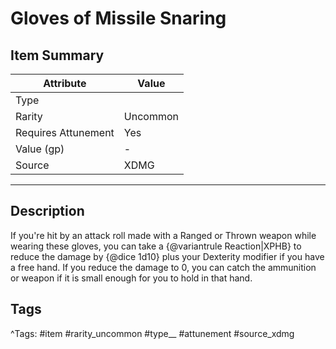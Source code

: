 # Gloves of Missile Snaring

## Item Summary

| Attribute            | Value                        |
|----------------------|------------------------------|
| Type                 |   |
| Rarity               | Uncommon             |
| Requires Attunement  | Yes                |
| Value (gp)           | -    |
| Source               | XDMG |

---

## Description

If you're hit by an attack roll made with a Ranged or Thrown weapon while wearing these gloves, you can take a {@variantrule Reaction|XPHB} to reduce the damage by {@dice 1d10} plus your Dexterity modifier if you have a free hand. If you reduce the damage to 0, you can catch the ammunition or weapon if it is small enough for you to hold in that hand.

## Tags

^Tags: #item #rarity_uncommon #type__ #attunement #source_xdmg